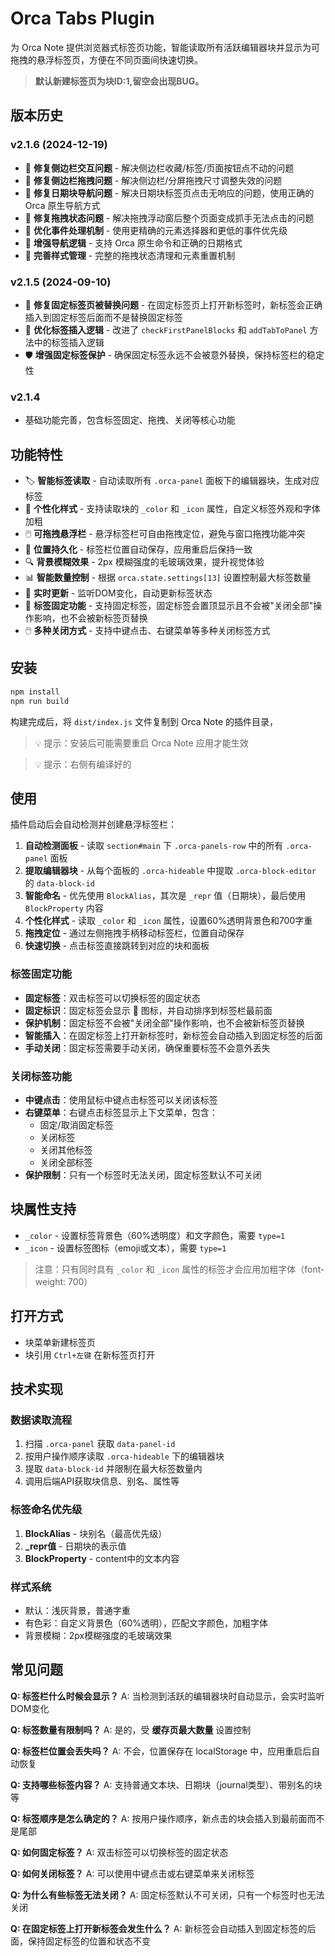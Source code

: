 # Orca Tabs Plugin

为 Orca Note 提供浏览器式标签页功能，智能读取所有活跃编辑器块并显示为可拖拽的悬浮标签页，方便在不同页面间快速切换。

> **默认新建标签页为块ID:1,留空会出现BUG。**


## 版本历史

### v2.1.6 (2024-12-19)
- 🐛 **修复侧边栏交互问题** - 解决侧边栏收藏/标签/页面按钮点不动的问题
- 🐛 **修复侧边栏拖拽问题** - 解决侧边栏/分屏拖拽尺寸调整失效的问题
- 🐛 **修复日期块导航问题** - 解决日期块标签页点击无响应的问题，使用正确的 Orca 原生导航方式
- 🐛 **修复拖拽状态问题** - 解决拖拽浮动窗后整个页面变成抓手无法点击的问题
- 🔧 **优化事件处理机制** - 使用更精确的元素选择器和更低的事件优先级
- 🔧 **增强导航逻辑** - 支持 Orca 原生命令和正确的日期格式
- 🔧 **完善样式管理** - 完整的拖拽状态清理和元素重置机制

### v2.1.5 (2024-09-10)
- 🐛 **修复固定标签页被替换问题** - 在固定标签页上打开新标签时，新标签会正确插入到固定标签后面而不是替换固定标签
- 🔧 **优化标签插入逻辑** - 改进了 `checkFirstPanelBlocks` 和 `addTabToPanel` 方法中的标签插入逻辑
- 🛡️ **增强固定标签保护** - 确保固定标签永远不会被意外替换，保持标签栏的稳定性

### v2.1.4
- 基础功能完善，包含标签固定、拖拽、关闭等核心功能

## 功能特性

- 🏷️ **智能标签读取** - 自动读取所有 `.orca-panel` 面板下的编辑器块，生成对应标签
- 🎨 **个性化样式** - 支持读取块的 `_color` 和 `_icon` 属性，自定义标签外观和字体加粗
- 🖱️ **可拖拽悬浮栏** - 悬浮标签栏可自由拖拽定位，避免与窗口拖拽功能冲突
- 💾 **位置持久化** - 标签栏位置自动保存，应用重启后保持一致
- 🔍 **背景模糊效果** - 2px 模糊强度的毛玻璃效果，提升视觉体验
- 📊 **智能数量控制** - 根据 `orca.state.settings[13]` 设置控制最大标签数量
- 🔄 **实时更新** - 监听DOM变化，自动更新标签状态
- 📌 **标签固定功能** - 支持固定标签，固定标签会置顶显示且不会被"关闭全部"操作影响，也不会被新标签页替换
- 🖱️ **多种关闭方式** - 支持中键点击、右键菜单等多种关闭标签方式

## 安装

```bash
npm install
npm run build
```

构建完成后，将 `dist/index.js` 文件复制到 Orca Note 的插件目录，

> 💡 提示：安装后可能需要重启 Orca Note 应用才能生效

> 💡 提示：右侧有编译好的



## 使用

插件启动后会自动检测并创建悬浮标签栏：

1. **自动检测面板** - 读取 `section#main` 下 `.orca-panels-row` 中的所有 `.orca-panel` 面板
2. **提取编辑器块** - 从每个面板的 `.orca-hideable` 中提取 `.orca-block-editor` 的 `data-block-id`
3. **智能命名** - 优先使用 `BlockAlias`，其次是 `_repr` 值（日期块），最后使用 `BlockProperty` 内容
4. **个性化样式** - 读取 `_color` 和 `_icon` 属性，设置60%透明背景色和700字重
5. **拖拽定位** - 通过左侧拖拽手柄移动标签栏，位置自动保存
6. **快速切换** - 点击标签直接跳转到对应的块和面板

### 标签固定功能

- **固定标签**：双击标签可以切换标签的固定状态
- **固定标识**：固定标签会显示 📌 图标，并自动排序到标签栏最前面
- **保护机制**：固定标签不会被"关闭全部"操作影响，也不会被新标签页替换
- **智能插入**：在固定标签上打开新标签时，新标签会自动插入到固定标签的后面
- **手动关闭**：固定标签需要手动关闭，确保重要标签不会意外丢失

### 关闭标签功能

- **中键点击**：使用鼠标中键点击标签可以关闭该标签
- **右键菜单**：右键点击标签显示上下文菜单，包含：
  - 固定/取消固定标签
  - 关闭标签
  - 关闭其他标签
  - 关闭全部标签
- **保护限制**：只有一个标签时无法关闭，固定标签默认不可关闭

## 块属性支持

- `_color` - 设置标签背景色（60%透明度）和文字颜色，需要 `type=1`
- `_icon` - 设置标签图标（emoji或文本），需要 `type=1`

> 注意：只有同时具有 `_color` 和 `_icon` 属性的标签才会应用加粗字体（font-weight: 700）

## 打开方式

- 块菜单新建标签页
- 块引用 `Ctrl+左键` 在新标签页打开

## 技术实现

### 数据读取流程
1. 扫描 `.orca-panel` 获取 `data-panel-id`
2. 按用户操作顺序读取 `.orca-hideable` 下的编辑器块
3. 提取 `data-block-id` 并限制在最大标签数量内
4. 调用后端API获取块信息、别名、属性等

### 标签命名优先级
1. **BlockAlias** - 块别名（最高优先级）
2. **_repr值** - 日期块的表示值
3. **BlockProperty** - content中的文本内容

### 样式系统
- 默认：浅灰背景，普通字重
- 有色彩：自定义背景色（60%透明），匹配文字颜色，加粗字体
- 背景模糊：2px模糊强度的毛玻璃效果


## 常见问题

**Q: 标签栏什么时候会显示？**
A: 当检测到活跃的编辑器块时自动显示，会实时监听DOM变化

**Q: 标签数量有限制吗？**
A: 是的，受 **缓存页最大数量** 设置控制

**Q: 标签栏位置会丢失吗？**
A: 不会，位置保存在 localStorage 中，应用重启后自动恢复

**Q: 支持哪些标签内容？**
A: 支持普通文本块、日期块（journal类型）、带别名的块等

**Q: 标签顺序是怎么确定的？**
A: 按用户操作顺序，新点击的块会插入到最前面而不是尾部

**Q: 如何固定标签？**
A: 双击标签可以切换标签的固定状态

**Q: 如何关闭标签？**
A: 可以使用中键点击或右键菜单来关闭标签

**Q: 为什么有些标签无法关闭？**
A: 固定标签默认不可关闭，只有一个标签时也无法关闭

**Q: 在固定标签上打开新标签会发生什么？**
A: 新标签会自动插入到固定标签的后面，保持固定标签的位置和状态不变



